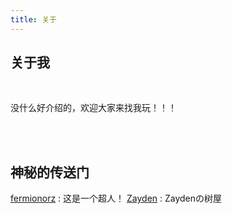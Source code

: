 ```yaml
---
title: 关于
---
```


## 关于我

<br>

没什么好介绍的，欢迎大家来找我玩！！！

<br>

<br>

## 神秘的传送门

[fermionorz](http://fermionorz.github.io/blog/) : 这是一个超人！
[Zayden](http://lures2019.github.io/) : Zaydenの树屋

